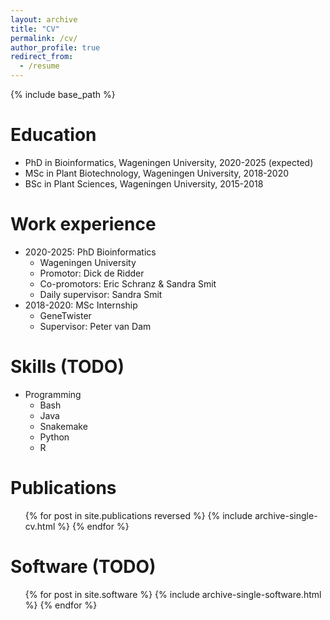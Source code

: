 ```yaml
---
layout: archive
title: "CV"
permalink: /cv/
author_profile: true
redirect_from:
  - /resume
---
```


{% include base_path %}

Education
======
* PhD in Bioinformatics, Wageningen University, 2020-2025 (expected)
* MSc in Plant Biotechnology, Wageningen University, 2018-2020
* BSc in Plant Sciences, Wageningen University, 2015-2018

Work experience
======
* 2020-2025: PhD Bioinformatics
  * Wageningen University
  * Promotor: Dick de Ridder
  * Co-promotors: Eric Schranz & Sandra Smit
  * Daily supervisor: Sandra Smit
* 2018-2020: MSc Internship
  * GeneTwister
  * Supervisor: Peter van Dam
  
Skills (TODO)
======
* Programming
  * Bash
  * Java
  * Snakemake
  * Python
  * R

Publications
======
  <ul>{% for post in site.publications reversed %}
    {% include archive-single-cv.html %}
  {% endfor %}</ul>
  
Software (TODO)
======
  <ul>{% for post in site.software %}
    {% include archive-single-software.html %}
  {% endfor %}</ul>

